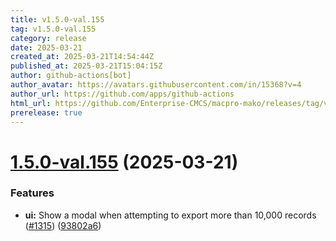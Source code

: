 ```yaml
---
title: v1.5.0-val.155
tag: v1.5.0-val.155
category: release
date: 2025-03-21
created_at: 2025-03-21T14:54:44Z
published_at: 2025-03-21T15:04:15Z
author: github-actions[bot]
author_avatar: https://avatars.githubusercontent.com/in/15368?v=4
author_url: https://github.com/apps/github-actions
html_url: https://github.com/Enterprise-CMCS/macpro-mako/releases/tag/v1.5.0-val.155
prerelease: true
---
```


# [1.5.0-val.155](https://github.com/Enterprise-CMCS/macpro-mako/compare/v1.5.0-val.154...v1.5.0-val.155) (2025-03-21)


### Features

* **ui:** Show a modal when attempting to export more than 10,000 records ([#1315](https://github.com/Enterprise-CMCS/macpro-mako/issues/1315)) ([93802a6](https://github.com/Enterprise-CMCS/macpro-mako/commit/93802a66b2cdc5e64b35ffe4cc83a31c8162631d))





